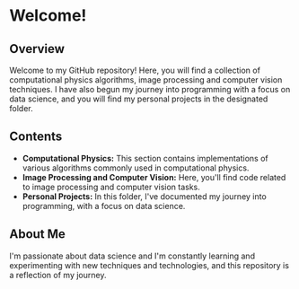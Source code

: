 # Welcome!

## Overview
Welcome to my GitHub repository! Here, you will find a collection of computational physics algorithms, image processing and computer vision techniques. I have also begun my journey into programming with a focus on data science, and you will find my personal projects in the designated folder.

## Contents
- **Computational Physics:** This section contains implementations of various algorithms commonly used in computational physics.
- **Image Processing and Computer Vision:** Here, you'll find code related to image processing and computer vision tasks.
- **Personal Projects:** In this folder, I've documented my journey into programming, with a focus on data science. 
## About Me
I'm passionate about data science and I'm constantly learning and experimenting with new techniques and technologies, and this repository is a reflection of my journey.

